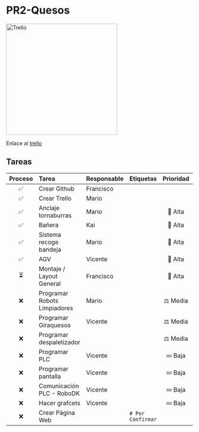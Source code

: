 # PR2-Quesos  
<img src="https://github.com/FranciscoNortesN/PR2-Quesos/blob/c71a6012343c211dd6c1d0e78572efb867f31242/im%C3%A1genes/imagen_2024-11-29_180350323.png" alt="Trello" width="300"/>  

Enlace al [trello](https://trello.com/invite/b/6749d3d5c32a6eb9e5fb8631/ATTI2e040ac37c2c702121b695701ffa3c08C11DA7CE/proyecto-ii)  
## Tareas  
<!--  Esto es un comentario, no se verá en la "preview" --> 
<!--Si es posible, editad el proceso que esteis realizando para que así se vea -->
|Proceso|Tarea|Responsable|Etiquetas|Prioridad|Fecha límite|
|:-----:|:----|:----------|:--------|:-------:|:-----------|
| ✅ |Crear Github|Francisco||||
| ✅ |Crear Trello|Mario||||
| ✅ |Anclaje tornaburras|Mario||🚨 Alta|03/12/2024|
| ✅ |Bañera|Kai||🚨 Alta|03/12/2024|
| ✅ |Sistema recoge bandeja|Mario||🚨 Alta|03/12/2024|
| ✅ |AGV|Vicente||🚨 Alta|03/12/2024|
| ⏳ |Montaje / Layout General|Francisco||🚨 Alta|03/12/2024|
| ❌ |Programar Robots Limpiadores|Mario||⚖️ Media||
| ❌ |Programar Giraquesos|Vicente||⚖️ Media||
| ❌ |Programar despaletizador|||⚖️ Media||
| ❌ |Programar PLC|Vicente||💤 Baja||
| ❌ |Programar pantalla|Vicente||💤 Baja||
| ❌ |Comunicación PLC - RoboDK|Vicente||💤 Baja|
| ❌ |Hacer grafcets|Vicente||💤 Baja||
| ❌ |Crear Página Web||`# Por Confirmar`||
